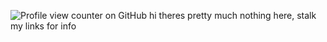 ![Profile view counter on GitHub](https://komarev.com/ghpvc/?username=starrynightzz)
hi theres pretty much nothing here, stalk my links for info
